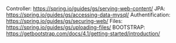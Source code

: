 Controller: https://spring.io/guides/gs/serving-web-content/
JPA: https://spring.io/guides/gs/accessing-data-mysql/
Authentification: https://spring.io/guides/gs/securing-web/
Files: https://spring.io/guides/gs/uploading-files/
BOOTSTRAP: https://getbootstrap.com/docs/4.1/getting-started/introduction/